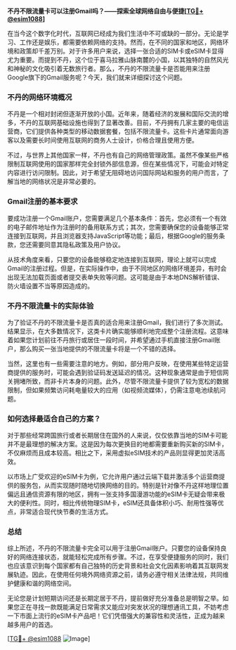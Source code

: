 **不丹不限流量卡可以注册Gmail吗？——探索全球网络自由与便捷[[TG💪+ @esim1088](https://t.me/s/esim1088)]**

在当今这个数字化时代，互联网已经成为我们生活中不可或缺的一部分。无论是学习、工作还是娱乐，都需要依赖网络的支持。然而，在不同的国家和地区，网络环境和政策却千差万别。对于许多用户来说，选择一张合适的SIM卡或eSIM卡显得尤为重要。而提到不丹，这个位于喜马拉雅山脉南麓的小国，以其独特的自然风光和神秘的文化吸引着无数旅行者。那么，不丹的不限流量卡是否能用来注册Google旗下的Gmail服务呢？今天，我们就来详细探讨这个问题。

### 不丹的网络环境概况

不丹是一个相对封闭但逐渐开放的小国。近年来，随着经济的发展和国际交流的增多，不丹的互联网基础设施也得到了显著改善。目前，不丹拥有几家主要的电信运营商，它们提供各种类型的移动数据套餐，包括不限流量卡。这些卡片通常面向游客以及需要长时间使用互联网的商务人士设计，价格合理且使用方便。

不过，与世界上其他国家一样，不丹也有自己的网络管理政策。虽然不像某些严格限制互联网使用的国家那样完全封锁外部信息源，但在某些情况下，可能会对特定内容进行访问限制。因此，对于希望无阻碍地访问国际网站和服务的用户而言，了解当地的网络状况是非常必要的。

### Gmail注册的基本要求

要成功注册一个Gmail账户，您需要满足几个基本条件：首先，您必须有一个有效的电子邮件地址作为注册时的备用联系方式；其次，您需要确保您的设备能够正常连接到互联网，并且浏览器支持JavaScript等功能；最后，根据Google的服务条款，您还需要同意其隐私政策及用户协议。

从技术角度来看，只要您的设备能够稳定地连接到互联网，理论上就可以完成Gmail的注册过程。但是，在实际操作中，由于不同地区的网络环境差异，有时会出现无法加载页面或者提交表单失败等问题。这可能是由于本地DNS解析错误、防火墙设置不当等原因造成的。

### 不丹不限流量卡的实际体验

为了验证不丹的不限流量卡是否真的适合用来注册Gmail，我们进行了多次测试。结果显示，在大多数情况下，这类卡片确实能够顺利地完成整个注册流程。这意味着如果您计划前往不丹旅行或居住一段时间，并希望通过手机直接注册Gmail账户，那么购买一张当地提供的不限流量卡将是一个不错的选择。

当然，这里也有一些需要注意的地方。例如，部分用户反映，在使用某些特定运营商提供的服务时，可能会遇到验证码发送延迟的情况。这种现象通常是由于短信网关拥堵所致，而非卡片本身的问题。此外，尽管不限流量卡提供了较为宽松的数据限制，但如果频繁访问耗电量较大的应用（如视频流媒体），仍需注意电池续航问题。

### 如何选择最适合自己的方案？

对于那些经常跨国旅行或者长期居住在国外的人来说，仅仅依靠当地的SIM卡可能并不是最理想的解决方案。这是因为每次更换目的地都需要重新购买新的SIM卡，不仅麻烦而且成本较高。相比之下，采用虚拟eSIM技术的产品则显得更加灵活高效。

以市场上广受欢迎的eSIM卡为例，它允许用户通过云端下载并激活多个运营商提供的服务包，从而实现随时随地切换网络的目的。特别是针对像不丹这样地理位置偏远且通信资源有限的地区，拥有一张支持多国漫游功能的eSIM卡无疑会带来极大的便利性。同时，相比传统物理SIM卡，eSIM还具备体积小巧、耐用性强等优点，非常适合现代快节奏的生活方式。

### 总结

综上所述，不丹的不限流量卡完全可以用于注册Gmail账户。只要您的设备保持良好的网络连接状态，就能轻松完成所有步骤。不过，在享受便捷服务的同时，我们也应该意识到每个国家都有自己独特的历史背景和社会文化因素影响着其互联网发展轨迹。因此，在使用任何境外网络资源之前，请务必遵守相关法律法规，共同维护健康和谐的网络空间。

无论您是计划短期访问还是长期定居于不丹，提前做好充分准备总是明智之举。如果您正在寻找一款既能满足日常需求又能应对突发状况的理想通讯工具，不妨考虑一下市面上流行的eSIM卡产品吧！它们凭借强大的兼容性和灵活性，正成为越来越多用户的首选。

[[TG💪+ @esim1088](https://t.me/s/esim1088) ![Image](https://i.postimg.cc/4NQfJmqS/Snipaste-2025-05-13-00-14-12.png)]